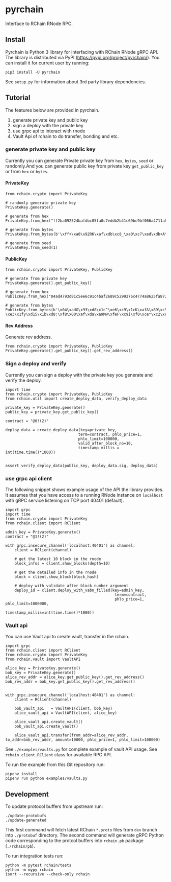 # pyrchain

Interface to RChain RNode RPC.

## Install 

Pyrchain is Python 3 library for interfacing with RChain RNode gRPC API. The
library is distributed via PyPI (https://pypi.org/project/pyrchain/). You can
install it for current user by running:

	pip3 install -U pyrchain

See `setup.py` for information about 3rd party library dependencies.


## Tutorial

The features below are provided in pyrchain.

1. generate private key and public key
2. sign a deploy with the private key
3. use grpc api to interact with rnode
4. Vault Api of rchain to do transfer, bonding and etc.


### generate private key and public key

Currently you can generate Private private key from `hex`, `bytes`, `seed` or 
randomly.And you can generate public key from private key `get_public_key` or 
from `hex` or `bytes`. 

#### PrivateKey

    from rchain.crypto import PrivateKey
    
    # randomly generate private key
    PrivateKey.generate()
    
    # generate from hex
    PrivateKey.from_hex("ff2ba092524bafdbc85fa0c7eddb2b41c69bc9bf066a4711a8a16f749199e5be")
    
    # generate from bytes
    PrivateKey.from_bytes(b'\xff+\xa0\x92RK\xaf\xdb\xc8_\xa0\xc7\xed\xdb+A\xc6\x9b\xc9\xbf\x06jG\x11\xa8\xa1ot\x91\x99\xe5\xbe')
    
    # generate from seed
    PrivateKey.from_seed(1)

#### PublicKey

    from rchain.crypto import PrivateKey, PublicKey
    
    # generate from private key
    PrivateKey.generate().get_public_key()
    
    # generate from hex
    PublicKey.from_hex("04ad4793d81c5ee6c91c4baf2689c5299276c4774a8625fa87257f62ba8f3fe31f79d1351bd83af800afdaa94d40fe46c969f0ce2ac2e03e45d5a2d8a7687c39c0")
    
    # generate from bytes
    PublicKey.from_bytes(b'\x04\xadG\x93\xd8\x1c^\xe6\xc9\x1cK\xaf&\x89\xc5)\x92v\xc4wJ\x86%\xfa\x87%\x7fb\xba\x8f?\xe3\x1fy\xd15\x1b\xd8:\xf8\x00\xaf\xda\xa9M@\xfeF\xc9i\xf0\xce*\xc2\xe0>E\xd5\xa2\xd8\xa7h|9\xc0')
    
#### Rev Address
Generate rev address.

    from rchain.crypto import PrivateKey, PublicKey
    PrivateKey.generate().get_public_key().get_rev_address()
    
### Sign a deploy and verify

Currently you can sign a deploy with the private key you generate and verify 
the deploy.

    import time
    from rchain.crypto import PrivateKey, PublicKey
    from rchain.util import create_deploy_data, verify_deploy_data
    
    private_key = PrivateKey.generate()
    public_key = private_key.get_public_key()
    
    contract = "@0!(2)"
    
    deploy_data = create_deploy_data(key=private_key, 
                                    term=contract, phlo_price=1, 
                                    phlo_limit=100000, 
                                    valid_after_block_no=10, 
                                    timestamp_millis = int(time.time()*1000))
    
    
    assert verify_deploy_data(public_key, deploy_data.sig, deploy_data)
    
### use grpc api client

The following snippet shows example usage of the API the library provides. It
assumes that you have access to a running RNode instance on `localhost` with
gRPC service listening on TCP port 40401 (default).

	import grpc
    import time
	from rchain.crypto import PrivateKey
	from rchain.client import RClient

	admin_key = PrivateKey.generate()
    contract = "@1!(2)"
    
	with grpc.insecure_channel('localhost:40401') as channel:
	    client = RClient(channel)

        # get the latest 10 block in the rnode
        block_infos = client.show_blocks(depth=10)
        
        # get the detailed info in the rnode
        block = client.show_block(block_hash)
        
        # deploy with validate after block number argument
        deploy_id = client.deploy_with_vabn_filled(key=admin_key, 
                                                    term=contract, 
                                                    phlo_price=1, phlo_limit=1000000, 
                                                    timestamp_millis=int(time.time()*1000)) 


### Vault api

You can use Vault api to create vault, transfer in the rchain.

    import grpc
    from rchain.client import RClient
    from rchain.crypto import PrivateKey
    from rchain.vault import VaultAPI

    alice_key = PrivateKey.generate()
    bob_key = PrivateKey.generate()
    alice_rev_addr = alice_key.get_public_key().get_rev_address()
    bob_rev_addr = bob_key.get_public_key().get_rev_address()
    
    
    with grpc.insecure_channel('localhost:40401') as channel:
        client = RClient(channel)

        bob_vault_api   = VaultAPI(client, bob_key)
        alice_vault_api = VaultAPI(client, alice_key)
        
        alice_vault_api.create_vault()
        bob_vault_api.create_vault()
        
        alice_vault_api.transfer(from_addr=alice_rev_addr, to_addr=bob_rev_addr, amount=10000, phlo_price=1, phlo_limit=100000)
       
       

See `./examples/vaults.py` for complete example of vault API usage. See
`rchain.client.RClient` class for available RPC API.

To run the example from this Git repository run:

	pipenv install
	pipenv run python examples/vaults.py

## Development

To update protocol buffers from upstream run:

	./update-protobufs
	./update-generated

This first command will fetch latest RChain `*.proto` files from `dev` branch
into `./protobuf` directory. The second command will generate gRPC Python code
corresponding to the protcol buffers into `rchain.pb` package (`./rchain/pb`).

To run integration tests run:

	python -m pytest rchain/tests
    python -m mypy rchain
    isort --recursive --check-only rchain
